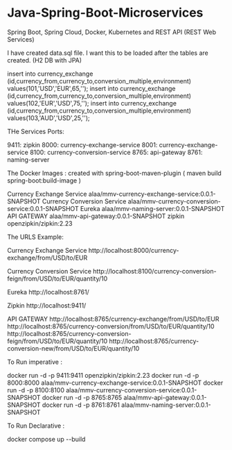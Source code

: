 # Java-Spring-Boot-Microservices
Spring Boot, Spring Cloud, Docker, Kubernetes and REST API (REST Web Services)

I have created data.sql file. I want this to be loaded after the tables are created. (H2 DB with JPA)

insert into currency_exchange
(id,currency_from,currency_to,conversion_multiple,environment)
values(101,'USD','EUR',65,'');
insert into currency_exchange
(id,currency_from,currency_to,conversion_multiple,environment)
values(102,'EUR','USD',75,'');
insert into currency_exchange
(id,currency_from,currency_to,conversion_multiple,environment)
values(103,'AUD','USD',25,'');

THe Services Ports:

9411: zipkin
8000: currency-exchange-service
8001: currency-exchange-service
8100: currency-conversion-service
8765: api-gateway
8761: naming-server

The Docker Images : created with spring-boot-maven-plugin  ( maven build spring-boot:build-image  )

Currency Exchange Service
    alaa/mmv-currency-exchange-service:0.0.1-SNAPSHOT
Currency Conversion Service
    alaa/mmv-currency-conversion-service:0.0.1-SNAPSHOT
Eureka
    alaa/mmv-naming-server:0.0.1-SNAPSHOT
API GATEWAY
    alaa/mmv-api-gateway:0.0.1-SNAPSHOT
zipkin 
    openzipkin/zipkin:2.23

The URLS Example:

Currency Exchange Service
http://localhost:8000/currency-exchange/from/USD/to/EUR

Currency Conversion Service
http://localhost:8100/currency-conversion-feign/from/USD/to/EUR/quantity/10

Eureka
http://localhost:8761/

Zipkin
http://localhost:9411/

API GATEWAY
http://localhost:8765/currency-exchange/from/USD/to/EUR
http://localhost:8765/currency-conversion/from/USD/to/EUR/quantity/10
http://localhost:8765/currency-conversion-feign/from/USD/to/EUR/quantity/10
http://localhost:8765/currency-conversion-new/from/USD/to/EUR/quantity/10

To Run imperative :

docker run -d -p 9411:9411 openzipkin/zipkin:2.23
docker run -d -p 8000:8000 alaa/mmv-currency-exchange-service:0.0.1-SNAPSHOT
docker run -d -p 8100:8100 alaa/mmv-currency-conversion-service:0.0.1-SNAPSHOT
docker run -d -p 8765:8765 alaa/mmv-api-gateway:0.0.1-SNAPSHOT
docker run -d -p 8761:8761 alaa/mmv-naming-server:0.0.1-SNAPSHOT

To Run Declarative :

docker compose up --build
